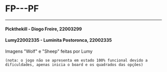 # FP---PF
---
#### Pickthekill - Diogo Freire, 22003299
#### Lumy22002335 - Luminita Postoronca, 22002335

Imagens "Wolf" e "Sheep" feitas por Lumy

    (nota: o jogo não se apresenta em estado 100% funcional devido a dificuldades, apenas inicia o board e os quadrados das opções)